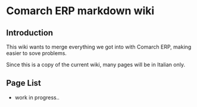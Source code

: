 # Comarch ERP markdown wiki
## Introduction
This wiki wants to merge everything we got into with Comarch ERP, making easier to sove problems.

Since this is a copy of the current wiki, many pages will be in Italian only.

## Page List

- work in progress..
